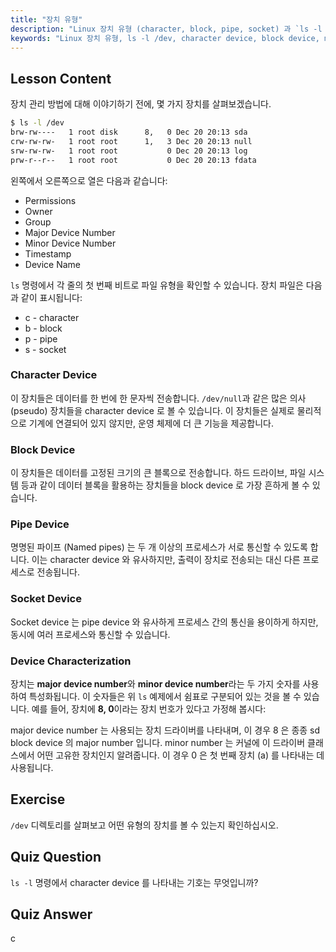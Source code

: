 ```yaml
---
title: "장치 유형"
description: "Linux 장치 유형 (character, block, pipe, socket) 과 `ls -l /dev`를 사용하여 이를 식별하는 방법을 배웁니다. major/minor 장치 번호를 이해합니다. 초보자를 위한 Linux 튜토리얼입니다."
keywords: "Linux 장치 유형, ls -l /dev, character device, block device, major minor device number, Linux 튜토리얼, Linux 가이드, 초보자"
---
```


## Lesson Content

장치 관리 방법에 대해 이야기하기 전에, 몇 가지 장치를 살펴보겠습니다.

```bash
$ ls -l /dev
brw-rw----   1 root disk      8,   0 Dec 20 20:13 sda
crw-rw-rw-   1 root root      1,   3 Dec 20 20:13 null
srw-rw-rw-   1 root root           0 Dec 20 20:13 log
prw-r--r--   1 root root           0 Dec 20 20:13 fdata
```

왼쪽에서 오른쪽으로 열은 다음과 같습니다:

- Permissions
- Owner
- Group
- Major Device Number
- Minor Device Number
- Timestamp
- Device Name

`ls` 명령에서 각 줄의 첫 번째 비트로 파일 유형을 확인할 수 있습니다. 장치 파일은 다음과 같이 표시됩니다:

- c - character
- b - block
- p - pipe
- s - socket

### Character Device

이 장치들은 데이터를 한 번에 한 문자씩 전송합니다. `/dev/null`과 같은 많은 의사 (pseudo) 장치들을 character device 로 볼 수 있습니다. 이 장치들은 실제로 물리적으로 기계에 연결되어 있지 않지만, 운영 체제에 더 큰 기능을 제공합니다.

### Block Device

이 장치들은 데이터를 고정된 크기의 큰 블록으로 전송합니다. 하드 드라이브, 파일 시스템 등과 같이 데이터 블록을 활용하는 장치들을 block device 로 가장 흔하게 볼 수 있습니다.

### Pipe Device

명명된 파이프 (Named pipes) 는 두 개 이상의 프로세스가 서로 통신할 수 있도록 합니다. 이는 character device 와 유사하지만, 출력이 장치로 전송되는 대신 다른 프로세스로 전송됩니다.

### Socket Device

Socket device 는 pipe device 와 유사하게 프로세스 간의 통신을 용이하게 하지만, 동시에 여러 프로세스와 통신할 수 있습니다.

### Device Characterization

장치는 **major device number**와 **minor device number**라는 두 가지 숫자를 사용하여 특성화됩니다. 이 숫자들은 위 `ls` 예제에서 쉼표로 구분되어 있는 것을 볼 수 있습니다. 예를 들어, 장치에 **8, 0**이라는 장치 번호가 있다고 가정해 봅시다:

major device number 는 사용되는 장치 드라이버를 나타내며, 이 경우 8 은 종종 sd block device 의 major number 입니다. minor number 는 커널에 이 드라이버 클래스에서 어떤 고유한 장치인지 알려줍니다. 이 경우 0 은 첫 번째 장치 (a) 를 나타내는 데 사용됩니다.

## Exercise

`/dev` 디렉토리를 살펴보고 어떤 유형의 장치를 볼 수 있는지 확인하십시오.

## Quiz Question

`ls -l` 명령에서 character device 를 나타내는 기호는 무엇입니까?

## Quiz Answer

c
